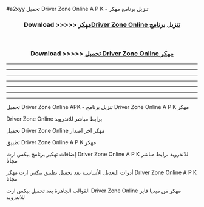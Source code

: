 #a2xyy تحميل Driver Zone Online  A P K - تنزيل برنامج مهكر



<div align="center">
<h3>Download >>>>> <a href="https://runaway1.web.app/?sq=Driver Zone Online ">مهكرDriver Zone Online  تنزيل برنامج</a></h3><br>

<h3>Download >>>>> <a href="https://runaway1.web.app/?sq=Driver Zone Online ">تحميل Driver Zone Online  مهكر</a></h3>
</div>


----------------------------------------------------------

----------------------------------------------------------

----------------------------------------------------------

----------------------------------------------------------

----------------------------------------------------------

----------------------------------------------------------

----------------------------------------------------------

تحميل Driver Zone Online  APK - تنزيل برنامج Driver Zone Online  A P K مهكر

Driver Zone Online  برابط مباشر للاندرويد

تحميل Driver Zone Online  مهكر اخر اصدار

تطبيق Driver Zone Online  A P K مهكر

إضافات تهكير برنامج بيكس ارت Driver Zone Online  A P K للاندرويد برابط مباشر مجانا

أدوات التعديل الأساسية بعد تحميل تطبيق بيكس ارت مهكر Driver Zone Online  A P K مجانا

القوالب الجاهزة بعد تحميل بيكس ارت Driver Zone Online  مهكر من ميديا فاير للاندرويد


